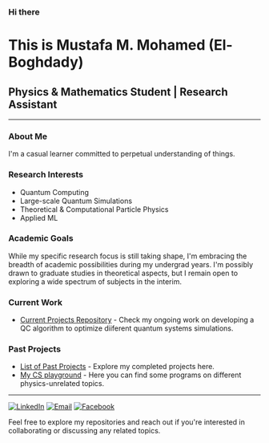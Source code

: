 ### Hi there

# This is Mustafa M. Mohamed (El-Boghdady)

## Physics & Mathematics Student | Research Assistant 

---

### About Me

I'm a casual learner committed to perpetual understanding of things.  

### Research Interests

- Quantum Computing 
- Large-scale Quantum Simulations
- Theoretical & Computational Particle Physics 
- Applied ML 

### Academic Goals

While my specific research focus is still taking shape, I'm embracing the breadth of academic possibilities during my undergrad years. I'm possibly drawn to graduate studies in theoretical aspects, but I remain open to exploring a wide spectrum of subjects in the interim.

### Current Work

- [Current Projects Repository](#current-projects-repo-link) - Check my ongoing work on developing a QC algorithm to optimize diiferent quantum systems simulations.

### Past Projects

- [List of Past Projects](#past-projects-list-link) - Explore my completed projects here.
- [My CS playground](#past-projects-list-link) - Here you can find some programs on different physics-unrelated topics.

---

[![LinkedIn](https://img.icons8.com/color/48/000000/linkedin.png)](https://www.linkedin.com/in/mustafa-m-mohamed-el-boghdady) [![Email](https://img.icons8.com/color/48/000000/email-sign.png)](mailto:mustafa_elboghdady@aucegypt.edu) [![Facebook](https://img.icons8.com/color/48/000000/facebook.png)](https://www.facebook.com/bo8daady)

Feel free to explore my repositories and reach out if you're interested in collaborating or discussing any related topics.



